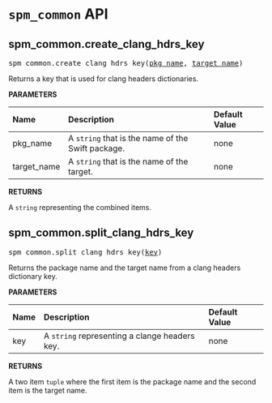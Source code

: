 <!-- Generated with Stardoc, Do Not Edit! -->
# `spm_common` API


<a id="#spm_common.create_clang_hdrs_key"></a>

## spm_common.create_clang_hdrs_key

<pre>
spm_common.create_clang_hdrs_key(<a href="#spm_common.create_clang_hdrs_key-pkg_name">pkg_name</a>, <a href="#spm_common.create_clang_hdrs_key-target_name">target_name</a>)
</pre>

Returns a key that is used for clang headers dictionaries.

**PARAMETERS**


| Name  | Description | Default Value |
| :------------- | :------------- | :------------- |
| <a id="spm_common.create_clang_hdrs_key-pkg_name"></a>pkg_name |  A <code>string</code> that is the name of the Swift package.   |  none |
| <a id="spm_common.create_clang_hdrs_key-target_name"></a>target_name |  A <code>string</code> that is the name of the target.   |  none |

**RETURNS**

A `string` representing the combined items.


<a id="#spm_common.split_clang_hdrs_key"></a>

## spm_common.split_clang_hdrs_key

<pre>
spm_common.split_clang_hdrs_key(<a href="#spm_common.split_clang_hdrs_key-key">key</a>)
</pre>

Returns the package name and the target name from a clang headers dictionary key.

**PARAMETERS**


| Name  | Description | Default Value |
| :------------- | :------------- | :------------- |
| <a id="spm_common.split_clang_hdrs_key-key"></a>key |  A <code>string</code> representing a clange headers key.   |  none |

**RETURNS**

A two item `tuple` where the first item is the package name and
  the second item is the target name.


